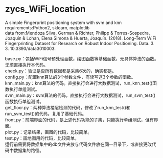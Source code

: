 # zycs_WiFi_location  
A simple Fingerprint positioning system with svm and knn   
requirements:Python2, sklearn, matplotlib  
data from:Mendoza Silva, German & Richter, Philipp & Torres-Sospedra, Joaquín & Lohan, Elena Simona & Huerta, Joaquín. (2018). Long-Term WiFi Fingerprinting Dataset for Research on Robust Indoor Positioning. Data. 3. 3. 10.3390/data3010003.  
  
base.py：包括WiFi信号预处理函数，绘图函数等基础函数，无具体算法的函数。无须直接执行本代码。  
check.py：验证是否所有数据都是采集6次的，确实都是。  
config.py：配置knn算法的3个参数文件，有读写这3个参数的函数。  
knn_main.py：knn算法的代码。直接执行会进行大数据测试，run_knn_test()函数执行单组测试。  
svm_main.py：svm算法的代码。直接执行会进行大数据测试，run_svm_test()函数执行单组测试。  
get_floor.py：两种算法楼层检测的代码，修改了run_knn_test()和run_svm_test()的代码，复用了基础代码。  
front.py：前端界面的代码，是上述代码功能的子集，只能执行单组测试，但有界面。  
plot.py：记录结果，画图的代码，比较简单。  
test.py：画地图用的代码，比较简单。    
运行前需要将数据集中的db文件夹放与代码文件放在同一目录下，或直接更改代码中数据集的路径。
